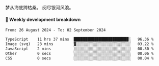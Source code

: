 梦从海底跨枯桑。
阅尽银河风浪。


#### 📝 Weekly development breakdown

<!--START_SECTION:waka-->

```txt
From: 26 August 2024 - To: 02 September 2024

TypeScript    11 hrs 37 mins  ████████████████████████░   96.36 %
Image (svg)   23 mins         ▓░░░░░░░░░░░░░░░░░░░░░░░░   03.22 %
JavaScript    2 mins          ░░░░░░░░░░░░░░░░░░░░░░░░░   00.30 %
Other         0 secs          ░░░░░░░░░░░░░░░░░░░░░░░░░   00.06 %
CSS           0 secs          ░░░░░░░░░░░░░░░░░░░░░░░░░   00.04 %
```

<!--END_SECTION:waka-->



